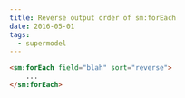 ```yaml
---
title: Reverse output order of sm:forEach
date: 2016-05-01
tags:
  - supermodel
---
```


~~~html
<sm:forEach field="blah" sort="reverse">
    ...
</sm:forEach>
~~~            
